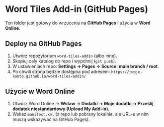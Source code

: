# Word Tiles Add-in (GitHub Pages)

Ten folder jest gotowy do wrzucenia na **GitHub Pages** i użycia w **Word Online**.

## Deploy na GitHub Pages
1. Utwórz repozytorium `word-tiles-addin` (albo inne).
2. Skopiuj cały katalog do repo i wypchnij (`git push`).
3. W ustawieniach repo: **Settings → Pages → Source: main branch / root**.
4. Po chwili strona będzie dostępna pod adresem:
   `https://twoje-konto.github.io/word-tiles-addin/`

## Użycie w Word Online
1. Otwórz Word Online → **Wstaw → Dodatki → Moje dodatki → Prześlij dodatek niestandardowy (Upload My Add-in)**.
2. Wskaż `manifest.xml` (z repo lub pobrany lokalnie, ale URL-e w nim muszą wskazywać na GitHub Pages).
